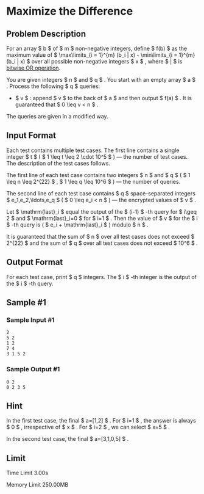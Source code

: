 # Maximize the Difference

## Problem Description

For an array $ b $ of $ m $ non-negative integers, define $ f(b) $ as the maximum value of $ \max\limits_{i = 1}^{m} (b_i | x) - \min\limits_{i = 1}^{m} (b_i | x) $ over all possible non-negative integers $ x $ , where $ | $ is [bitwise OR operation](https://en.wikipedia.org/wiki/Bitwise_operation#OR).

You are given integers $ n $ and $ q $ . You start with an empty array $ a $ . Process the following $ q $ queries:

- $ v $ : append $ v $ to the back of $ a $ and then output $ f(a) $ . It is guaranteed that $ 0 \leq v < n $ .

The queries are given in a modified way.

## Input Format

Each test contains multiple test cases. The first line contains a single integer $ t $ ( $ 1 \leq t \leq 2 \cdot 10^5 $ ) — the number of test cases. The description of the test cases follows.

The first line of each test case contains two integers $ n $ and $ q $ ( $ 1 \leq n \leq 2^{22} $ , $ 1 \leq q \leq 10^6 $ ) — the number of queries.

The second line of each test case contains $ q $ space-separated integers $ e_1,e_2,\ldots,e_q $ ( $ 0 \leq e_i < n $ ) — the encrypted values of $ v $ .

Let $ \mathrm{last}_i $ equal the output of the $ (i-1) $ -th query for $ i\geq 2 $ and $ \mathrm{last}_i=0 $ for $ i=1 $ . Then the value of $ v $ for the $ i $ -th query is ( $ e_i + \mathrm{last}_i $ ) modulo $ n $ .

It is guaranteed that the sum of $ n $ over all test cases does not exceed $ 2^{22} $ and the sum of $ q $ over all test cases does not exceed $ 10^6 $ .

## Output Format

For each test case, print $ q $ integers. The $ i $ -th integer is the output of the $ i $ -th query.

## Sample #1

### Sample Input #1

```
2
5 2
1 2
7 4
3 1 5 2
```

### Sample Output #1

```
0 2
0 2 3 5
```

## Hint

In the first test case, the final $ a=[1,2] $ . For $ i=1 $ , the answer is always $ 0 $ , irrespective of $ x $ . For $ i=2 $ , we can select $ x=5 $ .

In the second test case, the final $ a=[3,1,0,5] $ .

## Limit



Time Limit
3.00s

Memory Limit
250.00MB
